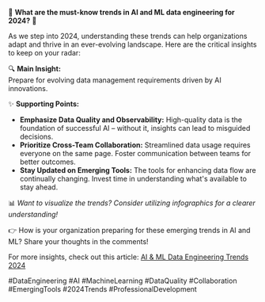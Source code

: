 🌟 **What are the must-know trends in AI and ML data engineering for 2024?** 🌟  
  
As we step into 2024, understanding these trends can help organizations adapt and thrive in an ever-evolving landscape. Here are the critical insights to keep on your radar:  
  
🔍 **Main Insight:**  
Prepare for evolving data management requirements driven by AI innovations.  
  
✨ **Supporting Points:**  
- **Emphasize Data Quality and Observability:** High-quality data is the foundation of successful AI – without it, insights can lead to misguided decisions.  
- **Prioritize Cross-Team Collaboration:** Streamlined data usage requires everyone on the same page. Foster communication between teams for better outcomes.  
- **Stay Updated on Emerging Tools:** The tools for enhancing data flow are continually changing. Invest time in understanding what's available to stay ahead.  
  
📊 *Want to visualize the trends? Consider utilizing infographics for a clearer understanding!*  
  
👉 How is your organization preparing for these emerging trends in AI and ML? Share your thoughts in the comments!  
  
For more insights, check out this article: [AI & ML Data Engineering Trends 2024](https://www.infoq.com/articles/ai-ml-data-engineering-trends-2024/)  
  
#DataEngineering #AI #MachineLearning #DataQuality #Collaboration #EmergingTools #2024Trends #ProfessionalDevelopment
